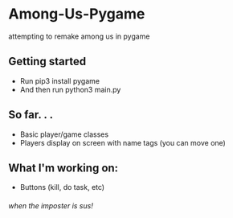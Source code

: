 # Among-Us-Pygame
attempting to remake among us in pygame

## Getting started
- Run   pip3 install pygame
- And then run  python3 main.py


## So far. . .
- Basic player/game classes
- Players display on screen with name tags (you can move one)

## What I'm working on:
- Buttons (kill, do task, etc)

###### when the imposter is sus!
